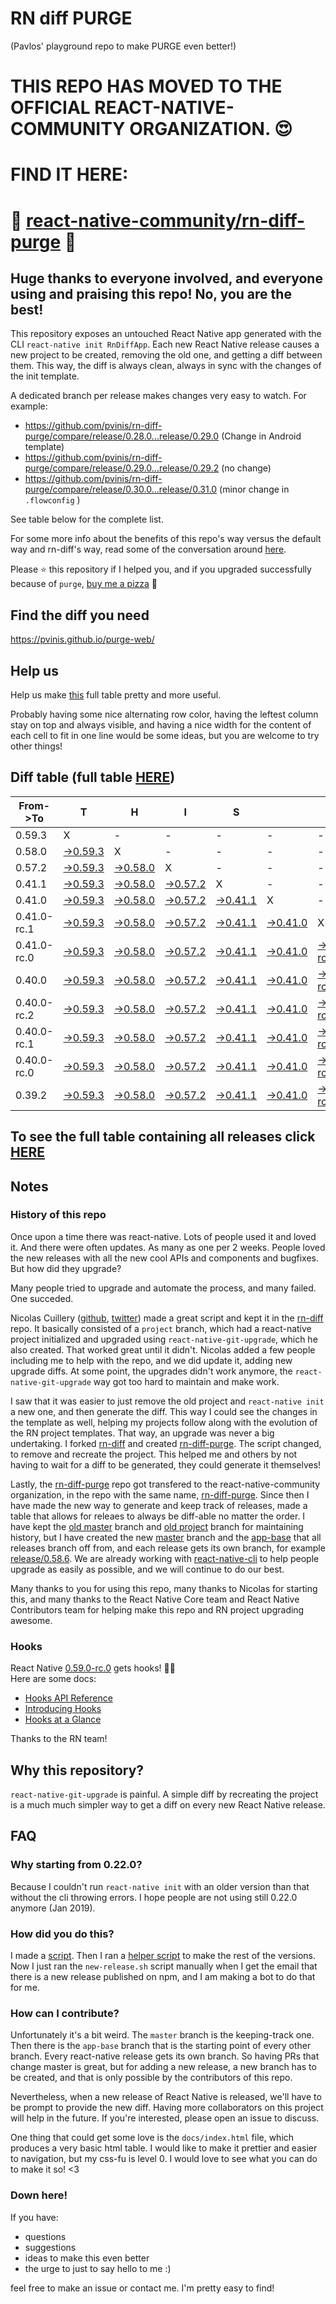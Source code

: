 # RN diff PURGE
(Pavlos' playground repo to make PURGE even better!)

# THIS REPO HAS MOVED TO THE OFFICIAL REACT-NATIVE-COMMUNITY ORGANIZATION. 😍
# FIND IT HERE:  
# 💪 [react-native-community/rn-diff-purge](https://github.com/react-native-community/rn-diff-purge) 🎉
## Huge thanks to everyone involved, and everyone using and praising this repo! No, you are the best!

This repository exposes an untouched React Native app generated with the CLI
`react-native init RnDiffApp`. Each new React Native release causes a new project to be created, removing the old one, and getting a diff between them. This way, the diff is always clean, always in sync with the changes of the init template.

A dedicated branch per release makes changes very easy
to watch. For example:

* https://github.com/pvinis/rn-diff-purge/compare/release/0.28.0...release/0.29.0
(Change in Android template)
* https://github.com/pvinis/rn-diff-purge/compare/release/0.29.0...release/0.29.2
(no change)
* https://github.com/pvinis/rn-diff-purge/compare/release/0.30.0...release/0.31.0
(minor change in `.flowconfig` )

See table below for the complete list.

For some more info about the benefits of this repo's way versus the default way and rn-diff's way, read some of the conversation around [here](https://github.com/react-native-community/discussions-and-proposals/issues/68#issuecomment-452227478).

Please :star: this repository if I helped you, and if you upgraded successfully because of `purge`, [buy me a pizza](https://www.buymeacoffee.com/DGWwHVZ4s) :pizza:

## Find the diff you need
https://pvinis.github.io/purge-web/

## Help us
Help us make [this](https://pvinis.github.io/rn-diff-purge) full table pretty and more useful.

Probably having some nice alternating row color, having the leftest column stay on top and always visible, and having a nice width for the content of each cell to fit in one line would be some ideas, but you are welcome to try other things!

## Diff table (full table [HERE](https://pvinis.github.io/rn-diff-purge))

| From->To    | T                                                                                               | H                                                                                               | I                                                                                               | S                                                                                               |                                                                                                 | I                                                                                                         | S                                                                                                         |                                                                                                 | C                                                                                                         | O                                                                                                         | O                                                                                                    | L   |
| ----------- | ----------------------------------------------------------------------------------------------- | ----------------------------------------------------------------------------------------------- | ----------------------------------------------------------------------------------------------- | ----------------------------------------------------------------------------------------------- | ----------------------------------------------------------------------------------------------- | --------------------------------------------------------------------------------------------------------- | --------------------------------------------------------------------------------------------------------- | ----------------------------------------------------------------------------------------------- | --------------------------------------------------------------------------------------------------------- | --------------------------------------------------------------------------------------------------------- | ---------------------------------------------------------------------------------------------------- | --- |
| 0.59.3      | X                                                                                               | -                                                                                               | -                                                                                               | -                                                                                               | -                                                                                               | -                                                                                                         | -                                                                                                         | -                                                                                               | -                                                                                                         | -                                                                                                         | -                                                                                                    | -   |
| 0.58.0      | [->0.59.3](https://github.com/pvinis/rn-diff-purge/compare/release/0.58.0..release/0.59.3)      | X                                                                                               | -                                                                                               | -                                                                                               | -                                                                                               | -                                                                                                         | -                                                                                                         | -                                                                                               | -                                                                                                         | -                                                                                                         | -                                                                                                    | -   |
| 0.57.2      | [->0.59.3](https://github.com/pvinis/rn-diff-purge/compare/release/0.57.2..release/0.59.3)      | [->0.58.0](https://github.com/pvinis/rn-diff-purge/compare/release/0.57.2..release/0.58.0)      | X                                                                                               | -                                                                                               | -                                                                                               | -                                                                                                         | -                                                                                                         | -                                                                                               | -                                                                                                         | -                                                                                                         | -                                                                                                    | -   |
| 0.41.1      | [->0.59.3](https://github.com/pvinis/rn-diff-purge/compare/release/0.41.1..release/0.59.3)      | [->0.58.0](https://github.com/pvinis/rn-diff-purge/compare/release/0.41.1..release/0.58.0)      | [->0.57.2](https://github.com/pvinis/rn-diff-purge/compare/release/0.41.1..release/0.57.2)      | X                                                                                               | -                                                                                               | -                                                                                                         | -                                                                                                         | -                                                                                               | -                                                                                                         | -                                                                                                         | -                                                                                                    | -   |
| 0.41.0      | [->0.59.3](https://github.com/pvinis/rn-diff-purge/compare/release/0.41.0..release/0.59.3)      | [->0.58.0](https://github.com/pvinis/rn-diff-purge/compare/release/0.41.0..release/0.58.0)      | [->0.57.2](https://github.com/pvinis/rn-diff-purge/compare/release/0.41.0..release/0.57.2)      | [->0.41.1](https://github.com/pvinis/rn-diff-purge/compare/release/0.41.0..release/0.41.1)      | X                                                                                               | -                                                                                                         | -                                                                                                         | -                                                                                               | -                                                                                                         | -                                                                                                         | -                                                                                                    | -   |
| 0.41.0-rc.1 | [->0.59.3](https://github.com/pvinis/rn-diff-purge/compare/release/0.41.0-rc.1..release/0.59.3) | [->0.58.0](https://github.com/pvinis/rn-diff-purge/compare/release/0.41.0-rc.1..release/0.58.0) | [->0.57.2](https://github.com/pvinis/rn-diff-purge/compare/release/0.41.0-rc.1..release/0.57.2) | [->0.41.1](https://github.com/pvinis/rn-diff-purge/compare/release/0.41.0-rc.1..release/0.41.1) | [->0.41.0](https://github.com/pvinis/rn-diff-purge/compare/release/0.41.0-rc.1..release/0.41.0) | X                                                                                                         | -                                                                                                         | -                                                                                               | -                                                                                                         | -                                                                                                         | -                                                                                                    | -   |
| 0.41.0-rc.0 | [->0.59.3](https://github.com/pvinis/rn-diff-purge/compare/release/0.41.0-rc.0..release/0.59.3) | [->0.58.0](https://github.com/pvinis/rn-diff-purge/compare/release/0.41.0-rc.0..release/0.58.0) | [->0.57.2](https://github.com/pvinis/rn-diff-purge/compare/release/0.41.0-rc.0..release/0.57.2) | [->0.41.1](https://github.com/pvinis/rn-diff-purge/compare/release/0.41.0-rc.0..release/0.41.1) | [->0.41.0](https://github.com/pvinis/rn-diff-purge/compare/release/0.41.0-rc.0..release/0.41.0) | [->0.41.0-rc.1](https://github.com/pvinis/rn-diff-purge/compare/release/0.41.0-rc.0..release/0.41.0-rc.1) | X                                                                                                         | -                                                                                               | -                                                                                                         | -                                                                                                         | -                                                                                                    | -   |
| 0.40.0      | [->0.59.3](https://github.com/pvinis/rn-diff-purge/compare/release/0.40.0..release/0.59.3)      | [->0.58.0](https://github.com/pvinis/rn-diff-purge/compare/release/0.40.0..release/0.58.0)      | [->0.57.2](https://github.com/pvinis/rn-diff-purge/compare/release/0.40.0..release/0.57.2)      | [->0.41.1](https://github.com/pvinis/rn-diff-purge/compare/release/0.40.0..release/0.41.1)      | [->0.41.0](https://github.com/pvinis/rn-diff-purge/compare/release/0.40.0..release/0.41.0)      | [->0.41.0-rc.1](https://github.com/pvinis/rn-diff-purge/compare/release/0.40.0..release/0.41.0-rc.1)      | [->0.41.0-rc.0](https://github.com/pvinis/rn-diff-purge/compare/release/0.40.0..release/0.41.0-rc.0)      | X                                                                                               | -                                                                                                         | -                                                                                                         | -                                                                                                    | -   |
| 0.40.0-rc.2 | [->0.59.3](https://github.com/pvinis/rn-diff-purge/compare/release/0.40.0-rc.2..release/0.59.3) | [->0.58.0](https://github.com/pvinis/rn-diff-purge/compare/release/0.40.0-rc.2..release/0.58.0) | [->0.57.2](https://github.com/pvinis/rn-diff-purge/compare/release/0.40.0-rc.2..release/0.57.2) | [->0.41.1](https://github.com/pvinis/rn-diff-purge/compare/release/0.40.0-rc.2..release/0.41.1) | [->0.41.0](https://github.com/pvinis/rn-diff-purge/compare/release/0.40.0-rc.2..release/0.41.0) | [->0.41.0-rc.1](https://github.com/pvinis/rn-diff-purge/compare/release/0.40.0-rc.2..release/0.41.0-rc.1) | [->0.41.0-rc.0](https://github.com/pvinis/rn-diff-purge/compare/release/0.40.0-rc.2..release/0.41.0-rc.0) | [->0.40.0](https://github.com/pvinis/rn-diff-purge/compare/release/0.40.0-rc.2..release/0.40.0) | X                                                                                                         | -                                                                                                         | -                                                                                                    | -   |
| 0.40.0-rc.1 | [->0.59.3](https://github.com/pvinis/rn-diff-purge/compare/release/0.40.0-rc.1..release/0.59.3) | [->0.58.0](https://github.com/pvinis/rn-diff-purge/compare/release/0.40.0-rc.1..release/0.58.0) | [->0.57.2](https://github.com/pvinis/rn-diff-purge/compare/release/0.40.0-rc.1..release/0.57.2) | [->0.41.1](https://github.com/pvinis/rn-diff-purge/compare/release/0.40.0-rc.1..release/0.41.1) | [->0.41.0](https://github.com/pvinis/rn-diff-purge/compare/release/0.40.0-rc.1..release/0.41.0) | [->0.41.0-rc.1](https://github.com/pvinis/rn-diff-purge/compare/release/0.40.0-rc.1..release/0.41.0-rc.1) | [->0.41.0-rc.0](https://github.com/pvinis/rn-diff-purge/compare/release/0.40.0-rc.1..release/0.41.0-rc.0) | [->0.40.0](https://github.com/pvinis/rn-diff-purge/compare/release/0.40.0-rc.1..release/0.40.0) | [->0.40.0-rc.2](https://github.com/pvinis/rn-diff-purge/compare/release/0.40.0-rc.1..release/0.40.0-rc.2) | X                                                                                                         | -                                                                                                    | -   |
| 0.40.0-rc.0 | [->0.59.3](https://github.com/pvinis/rn-diff-purge/compare/release/0.40.0-rc.0..release/0.59.3) | [->0.58.0](https://github.com/pvinis/rn-diff-purge/compare/release/0.40.0-rc.0..release/0.58.0) | [->0.57.2](https://github.com/pvinis/rn-diff-purge/compare/release/0.40.0-rc.0..release/0.57.2) | [->0.41.1](https://github.com/pvinis/rn-diff-purge/compare/release/0.40.0-rc.0..release/0.41.1) | [->0.41.0](https://github.com/pvinis/rn-diff-purge/compare/release/0.40.0-rc.0..release/0.41.0) | [->0.41.0-rc.1](https://github.com/pvinis/rn-diff-purge/compare/release/0.40.0-rc.0..release/0.41.0-rc.1) | [->0.41.0-rc.0](https://github.com/pvinis/rn-diff-purge/compare/release/0.40.0-rc.0..release/0.41.0-rc.0) | [->0.40.0](https://github.com/pvinis/rn-diff-purge/compare/release/0.40.0-rc.0..release/0.40.0) | [->0.40.0-rc.2](https://github.com/pvinis/rn-diff-purge/compare/release/0.40.0-rc.0..release/0.40.0-rc.2) | [->0.40.0-rc.1](https://github.com/pvinis/rn-diff-purge/compare/release/0.40.0-rc.0..release/0.40.0-rc.1) | X                                                                                                    | -   |
| 0.39.2      | [->0.59.3](https://github.com/pvinis/rn-diff-purge/compare/release/0.39.2..release/0.59.3)      | [->0.58.0](https://github.com/pvinis/rn-diff-purge/compare/release/0.39.2..release/0.58.0)      | [->0.57.2](https://github.com/pvinis/rn-diff-purge/compare/release/0.39.2..release/0.57.2)      | [->0.41.1](https://github.com/pvinis/rn-diff-purge/compare/release/0.39.2..release/0.41.1)      | [->0.41.0](https://github.com/pvinis/rn-diff-purge/compare/release/0.39.2..release/0.41.0)      | [->0.41.0-rc.1](https://github.com/pvinis/rn-diff-purge/compare/release/0.39.2..release/0.41.0-rc.1)      | [->0.41.0-rc.0](https://github.com/pvinis/rn-diff-purge/compare/release/0.39.2..release/0.41.0-rc.0)      | [->0.40.0](https://github.com/pvinis/rn-diff-purge/compare/release/0.39.2..release/0.40.0)      | [->0.40.0-rc.2](https://github.com/pvinis/rn-diff-purge/compare/release/0.39.2..release/0.40.0-rc.2)      | [->0.40.0-rc.1](https://github.com/pvinis/rn-diff-purge/compare/release/0.39.2..release/0.40.0-rc.1)      | [->0.40.0-rc.0](https://github.com/pvinis/rn-diff-purge/compare/release/0.39.2..release/0.40.0-rc.0) | X   |

## To see the full table containing all releases click [HERE](https://pvinis.github.io/rn-diff-purge)

## Notes

### History of this repo

Once upon a time there was react-native. Lots of people used it and loved it. And there were often updates. As many as one per 2 weeks. People loved the new releases with all the new cool APIs and components and bugfixes. But how did they upgrade?

Many people tried to upgrade and automate the process, and many failed. One succeded.

Nicolas Cuillery ([github](https://github.com/ncuillery), [twitter](https://twitter.com/ncuillery)) made a great script and kept it in the [rn-diff](https://github.com/ncuillery/rn-diff) repo. It basically consisted of a `project` branch, which had a react-native project initialized and upgraded using `react-native-git-upgrade`, which he also created. That worked great until it didn't. Nicolas added a few people including me to help with the repo, and we did update it, adding new upgrade diffs. At some point, the upgrades didn't work anymore, the `react-native-git-upgrade` way got too hard to maintain and make work.

I saw that it was easier to just remove the old project and `react-native init` a new one, and then generate the diff. This way I could see the changes in the template as well, helping my projects follow along with the evolution of the RN project templates. That way, an upgrade was never a big undertaking. I forked [rn-diff](https://github.com/ncuillery/rn-diff) and created [rn-diff-purge](https://github.com/pvinis/rn-diff-purge). The script changed, to remove and recreate the project. This helped me and others by not having to wait for a diff to be generated, they could generate it themselves!

Lastly, the [rn-diff-purge](https://github.com/pvinis/rn-diff-purge) repo got transfered to the react-native-community organization, in the repo with the same name, [rn-diff-purge](https://github.com/react-native-community/rn-diff-purge). Since then I have made the new way to generate and keep track of releases, made a table that allows for releaes to always be diff-able no matter the order. I have kept the [old master](https://github.com/pvinis/rn-diff-purge/tree/old/master) branch and [old project](https://github.com/pvinis/rn-diff-purge/tree/old/project) branch for maintaining history, but I have created the new [master](https://github.com/pvinis/rn-diff-purge/tree/master) branch and the [app-base](https://github.com/pvinis/rn-diff-purge/tree/app-base) that all releases branch off from, and each release gets its own branch, for example [release/0.58.6](https://github.com/pvinis/rn-diff-purge/tree/release/0.58.6). We are already working with [react-native-cli](https://github.com/react-native-community/react-native-cli) to help people upgrade as easily as possible, and we will continue to do our best.

Many thanks to you for using this repo, many thanks to Nicolas for starting this, and many thanks to the React Native Core team and React Native Contributors team for helping make this repo and RN project upgrading awesome.

### Hooks
React Native [0.59.0-rc.0](https://github.com/pvinis/rn-diff-purge#version-changes) gets hooks! 🎉🥳  
Here are some docs:
- [Hooks API Reference](https://reactjs.org/docs/hooks-reference.html)
- [Introducing Hooks](https://reactjs.org/docs/hooks-intro.html)
- [Hooks at a Glance](https://reactjs.org/docs/hooks-overview.html)

Thanks to the RN team!

## Why this repository?
`react-native-git-upgrade` is painful. A simple diff by recreating the project is a much much simpler way to get a diff on every new React Native release.

## FAQ

### Why starting from 0.22.0?

Because I couldn't run `react-native init` with an older version than that without the cli throwing errors. I hope people are not using still 0.22.0 anymore (Jan 2019).

### How did you do this?

I made a [script](https://github.com/pvinis/rn-diff-purge/blob/master/new-release.sh). Then I ran a [helper script](https://github.com/pvinis/rn-diff-purge/blob/master/new-release.sh) to make the rest of the versions.
Now I just ran the `new-release.sh` script manually when I get the email that there is a new release published on npm, and I am making a bot to do that for me.

### How can I contribute?

Unfortunately it's a bit weird. The `master` branch is the keeping-track one. Then there is the `app-base` branch that is the starting point of every other branch. Every react-native release gets its own branch. So having PRs that change master is great, but for adding a new release, a new branch has to be created, and that is only possible by the contributors of this repo.

Nevertheless, when a new release of React Native is released, we'll have to be prompt to provide
the new diff. Having more collaborators on this project will help in the future. If you're interested, please open an issue to discuss.

One thing that could get some love is the `docs/index.html` file, which produces a very basic html table. I would like to make it prettier and easier to navigation, but my css-fu is level 0. I would love to see what you can do to make it so! <3

### Down here!

If you have: 
- questions
- suggestions
- ideas to make this even better
- the urge to just to say hello to me :)

feel free to make an issue or contact me. I'm pretty easy to find!
